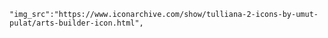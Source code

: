     "img_src":"https://www.iconarchive.com/show/tulliana-2-icons-by-umut-pulat/arts-builder-icon.html",
